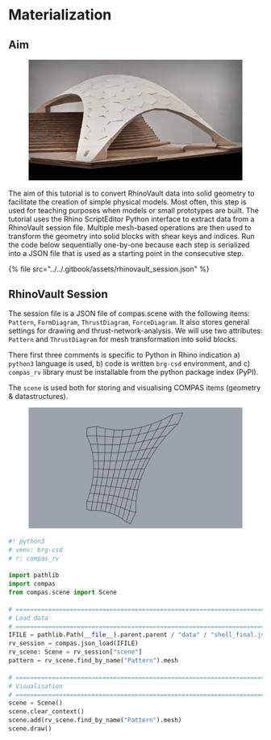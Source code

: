 # Materialization

## Aim

<figure><img src="../.gitbook/assets/materialization_model_photo.png" alt=""><figcaption></figcaption></figure>

The aim of this tutorial is to convert RhinoVault data into solid geometry to facilitate the creation of simple physical models. Most often, this step is used for teaching purposes when models or small prototypes are built. The tutorial uses the Rhino ScriptEditor Python interface to extract data from a RhinoVault session file. Multiple mesh-based operations are then used to transform the geometry into solid blocks with shear keys and indices. Run the code below sequentially one-by-one because each step is serialized into a JSON file that is used as a starting point in the consecutive step.

{% file src="../../.gitbook/assets/rhinovault_session.json" %}

## RhinoVault Session

The session file is a JSON file of compas.scene with the following items: `Pattern`, `FormDiagram`, `ThrustDiagram`, `ForceDiagram`. It also stores general settings for drawing and thrust-network-analysis. We will use two attributes: `Pattern` and `ThrustDiagram` for mesh transformation into solid blocks.

There first three comments is specific to Python in Rhino indication a) `python3` language is used, b) code is written `brg-csd` environment, and c) `compas_rv` library must be installable from the python package index (PyPI).

The `scene` is used both for storing and visualising COMPAS items (geometry & datastructures).

<figure><img src="../.gitbook/assets/materialization_pattern.png" alt=""><figcaption></figcaption></figure>


```python
#! python3
# venv: brg-csd
# r: compas_rv

import pathlib
import compas
from compas.scene import Scene

# =============================================================================
# Load data
# =============================================================================
IFILE = pathlib.Path(__file__).parent.parent / "data" / "shell_final.json"
rv_session = compas.json_load(IFILE)
rv_scene: Scene = rv_session["scene"]
pattern = rv_scene.find_by_name("Pattern").mesh

# =============================================================================
# Visualisation
# =============================================================================
scene = Scene()
scene.clear_context()
scene.add(rv_scene.find_by_name("Pattern").mesh)
scene.draw()

